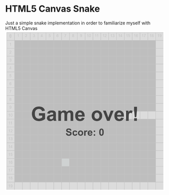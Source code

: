 # HTML5 Canvas Snake
Just a simple snake implementation in order to familiarize myself with HTML5 Canvas
![Screnshot](screenshot.png)